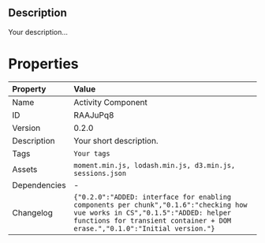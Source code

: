 <h2>Description</h2>
<p>Your description...</p>

# Properties

| Property | Value |
| :--- | :--- |
| Name | Activity Component |
| ID | RAAJuPq8 |
| Version | 0.2.0 |
| Description | Your short description. |
| Tags | `Your tags` |
| Assets | `moment.min.js, lodash.min.js, d3.min.js, sessions.json` |
| Dependencies | - |
| Changelog | `{"0.2.0":"ADDED: interface for enabling components per chunk","0.1.6":"checking how vue works in CS","0.1.5":"ADDED: helper functions for transient container + DOM erase.","0.1.0":"Initial version."}` |
